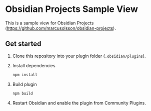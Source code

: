 # Obsidian Projects Sample View

This is a sample view for Obsidian Projects (https://github.com/marcusolsson/obsidian-projects).

## Get started

1. Clone this repository into your plugin folder (`.obsidian/plugins`).
1. Install dependencies

   ```bash
   npm install
   ```

1. Build plugin

   ```bash
   npm build
   ```

1. Restart Obsidian and enable the plugin from Community Plugins.
